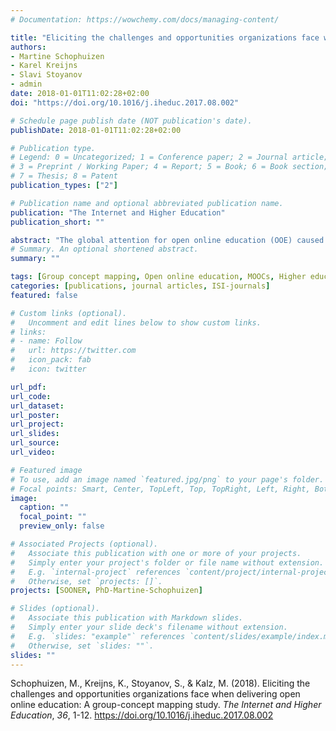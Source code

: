 ```yaml
---
# Documentation: https://wowchemy.com/docs/managing-content/

title: "Eliciting the challenges and opportunities organizations face when delivering open online education: A group-concept mapping study"
authors:
- Martine Schophuizen
- Karel Kreijns
- Slavi Stoyanov
- admin
date: 2018-01-01T11:02:28+02:00
doi: "https://doi.org/10.1016/j.iheduc.2017.08.002"

# Schedule page publish date (NOT publication's date).
publishDate: 2018-01-01T11:02:28+02:00

# Publication type.
# Legend: 0 = Uncategorized; 1 = Conference paper; 2 = Journal article;
# 3 = Preprint / Working Paper; 4 = Report; 5 = Book; 6 = Book section;
# 7 = Thesis; 8 = Patent
publication_types: ["2"]

# Publication name and optional abbreviated publication name.
publication: "The Internet and Higher Education"
publication_short: ""

abstract: "The global attention for open online education (OOE) caused a situation in which higher education institutions (HEIs) reconsider the way they deliver education to the population. With a funding policy, the Dutch Government aims to stimulate OOE in HEIs. The goal is to create more expedient, accessible and personalized learning experiences, that contribute to an improvement of quality of education and study success. However, many projects are failing to embed OOE within the institution. In this study, we elicited the challenges and opportunities of OOE projects within an organizational context of Dutch HEIs by using group concept mapping. Multidimensional scaling and hierarchical clustering resulted in a cluster map and a pattern match graph for interpreting the experts' ideas and opinions, clarifying and structuring the collective understanding. Core themes that represent the challenges and opportunities with regard to OOE identified in this study were: 1. Online teaching, 2. Supporting mechanisms, 3. Assessment, 4. External target groups, 5. Educational flexibility, 6. Quality of education, 7. Institutional reputation, and 8. Educational efficiency. The results indicated a skills gap among educators and a lack of central support for the development of OOE. Organizational efforts to implement OOE should take educational flexibility and online teaching into account and support mechanisms for OOE should be provided."
# Summary. An optional shortened abstract.
summary: ""

tags: [Group concept mapping, Open online education, MOOCs, Higher education, Educational innovation, Organizational research]
categories: [publications, journal articles, ISI-journals]
featured: false

# Custom links (optional).
#   Uncomment and edit lines below to show custom links.
# links:
# - name: Follow
#   url: https://twitter.com
#   icon_pack: fab
#   icon: twitter

url_pdf:
url_code:
url_dataset:
url_poster:
url_project:
url_slides:
url_source:
url_video:

# Featured image
# To use, add an image named `featured.jpg/png` to your page's folder. 
# Focal points: Smart, Center, TopLeft, Top, TopRight, Left, Right, BottomLeft, Bottom, BottomRight.
image:
  caption: ""
  focal_point: ""
  preview_only: false

# Associated Projects (optional).
#   Associate this publication with one or more of your projects.
#   Simply enter your project's folder or file name without extension.
#   E.g. `internal-project` references `content/project/internal-project/index.md`.
#   Otherwise, set `projects: []`.
projects: [SOONER, PhD-Martine-Schophuizen]

# Slides (optional).
#   Associate this publication with Markdown slides.
#   Simply enter your slide deck's filename without extension.
#   E.g. `slides: "example"` references `content/slides/example/index.md`.
#   Otherwise, set `slides: ""`.
slides: ""
---
```


Schophuizen, M., Kreijns, K., Stoyanov, S., & Kalz, M. (2018). Eliciting the challenges and opportunities organizations face when delivering open online education: A group-concept mapping study. *The Internet and Higher Education*, *36*, 1-12. https://doi.org/10.1016/j.iheduc.2017.08.002